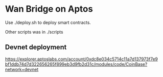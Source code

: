 # Wan Bridge on Aptos

Use ./deploy.sh to deploy smart contracts.

Other scripts was in ./scripts


## Devnet deployment
https://explorer.aptoslabs.com/account/0xdc8e034c5714c11a7d137973f7e9bf1ddb74d7d322656265f899eb3d9fb2d31c/modules/code/CoinBase?network=devnet

